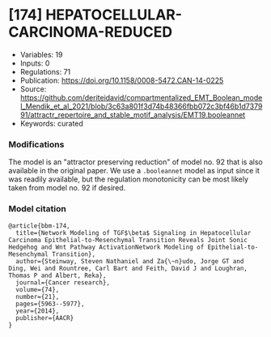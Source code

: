 # \[174\] HEPATOCELLULAR-CARCINOMA-REDUCED

 - Variables: 19
 - Inputs: 0
 - Regulations: 71
 - Publication: https://doi.org/10.1158/0008-5472.CAN-14-0225
 - Source: https://github.com/deriteidavid/compartmentalized_EMT_Boolean_model_Mendik_et_al_2021/blob/3c63a801f3d74b48366fbb072c3bf46b1d737991/attractr_repertoire_and_stable_motif_analysis/EMT19.booleannet
 - Keywords: curated


### Modifications

The model is an "attractor preserving reduction" of model no. 92 that is also available in the original paper. We use a `.booleannet` model as input since it was readily available, but the regulation monotonicity can be most likely taken from model no. 92 if desired. 

### Model citation

```
@article{bbm-174,
  title={Network Modeling of TGF$\beta$ Signaling in Hepatocellular Carcinoma Epithelial-to-Mesenchymal Transition Reveals Joint Sonic Hedgehog and Wnt Pathway ActivationNetwork Modeling of Epithelial-to-Mesenchymal Transition},
  author={Steinway, Steven Nathaniel and Za{\~n}udo, Jorge GT and Ding, Wei and Rountree, Carl Bart and Feith, David J and Loughran, Thomas P and Albert, Reka},
  journal={Cancer research},
  volume={74},
  number={21},
  pages={5963--5977},
  year={2014},
  publisher={AACR}
}
```


